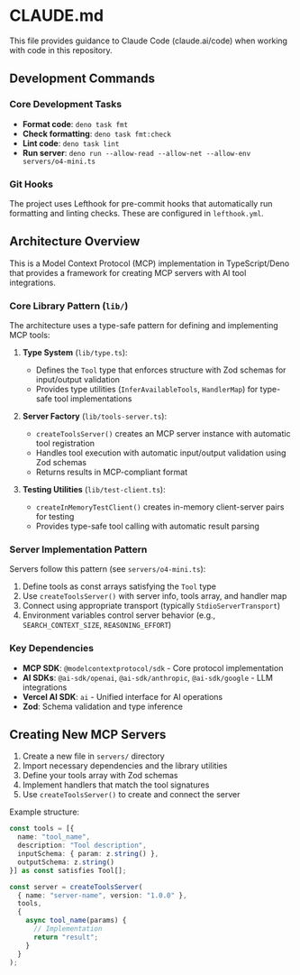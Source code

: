 # CLAUDE.md

This file provides guidance to Claude Code (claude.ai/code) when working with code in this repository.

## Development Commands

### Core Development Tasks
- **Format code**: `deno task fmt`
- **Check formatting**: `deno task fmt:check`
- **Lint code**: `deno task lint`
- **Run server**: `deno run --allow-read --allow-net --allow-env servers/o4-mini.ts`

### Git Hooks
The project uses Lefthook for pre-commit hooks that automatically run formatting and linting checks. These are configured in `lefthook.yml`.

## Architecture Overview

This is a Model Context Protocol (MCP) implementation in TypeScript/Deno that provides a framework for creating MCP servers with AI tool integrations.

### Core Library Pattern (`lib/`)

The architecture uses a type-safe pattern for defining and implementing MCP tools:

1. **Type System** (`lib/type.ts`):
   - Defines the `Tool` type that enforces structure with Zod schemas for input/output validation
   - Provides type utilities (`InferAvailableTools`, `HandlerMap`) for type-safe tool implementations

2. **Server Factory** (`lib/tools-server.ts`):
   - `createToolsServer()` creates an MCP server instance with automatic tool registration
   - Handles tool execution with automatic input/output validation using Zod schemas
   - Returns results in MCP-compliant format

3. **Testing Utilities** (`lib/test-client.ts`):
   - `createInMemoryTestClient()` creates in-memory client-server pairs for testing
   - Provides type-safe tool calling with automatic result parsing

### Server Implementation Pattern

Servers follow this pattern (see `servers/o4-mini.ts`):

1. Define tools as const arrays satisfying the `Tool` type
2. Use `createToolsServer()` with server info, tools array, and handler map
3. Connect using appropriate transport (typically `StdioServerTransport`)
4. Environment variables control server behavior (e.g., `SEARCH_CONTEXT_SIZE`, `REASONING_EFFORT`)

### Key Dependencies

- **MCP SDK**: `@modelcontextprotocol/sdk` - Core protocol implementation
- **AI SDKs**: `@ai-sdk/openai`, `@ai-sdk/anthropic`, `@ai-sdk/google` - LLM integrations
- **Vercel AI SDK**: `ai` - Unified interface for AI operations
- **Zod**: Schema validation and type inference

## Creating New MCP Servers

1. Create a new file in `servers/` directory
2. Import necessary dependencies and the library utilities
3. Define your tools array with Zod schemas
4. Implement handlers that match the tool signatures
5. Use `createToolsServer()` to create and connect the server

Example structure:
```typescript
const tools = [{
  name: "tool_name",
  description: "Tool description",
  inputSchema: { param: z.string() },
  outputSchema: z.string()
}] as const satisfies Tool[];

const server = createToolsServer(
  { name: "server-name", version: "1.0.0" },
  tools,
  {
    async tool_name(params) {
      // Implementation
      return "result";
    }
  }
);
```